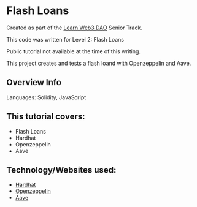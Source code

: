 # Flash Loans

Created as part of the [Learn Web3 DAO](https://www.learnweb3.io/) Senior Track.

This code was written for Level 2: Flash Loans

Public tutorial not available at the time of this writing.

This project creates and tests a flash loand with Openzeppelin and Aave.

## Overview Info

Languages: Solidity, JavaScript

## This tutorial covers:

- Flash Loans
- Hardhat
- Openzeppelin
- Aave

## Technology/Websites used:

- [Hardhat](https://hardhat.org/)
- [Openzeppelin](https://www.openzeppelin.com/)
- [Aave](https://aave.com/)
